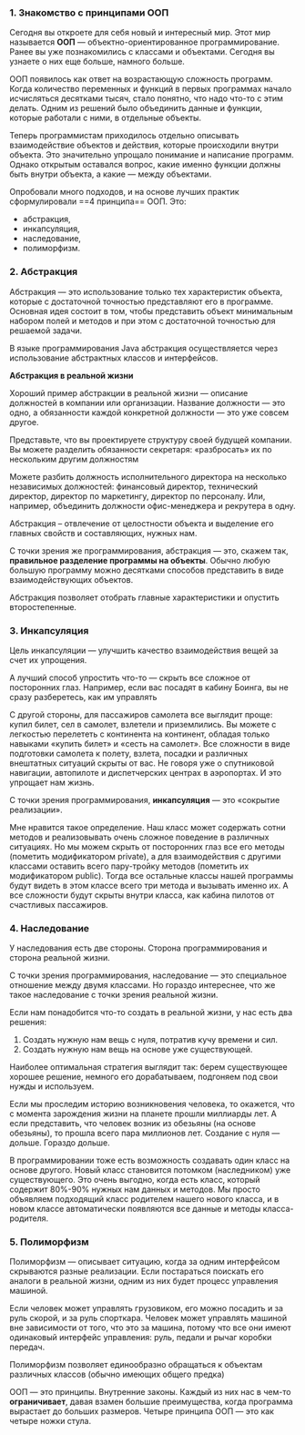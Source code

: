 ### 1. Знакомство с принципами ООП 

Сегодня вы откроете для себя новый и интересный мир. Этот мир называется **ООП** — объектно-ориентированное программирование. Ранее вы уже познакомились с классами и объектами. Сегодня вы узнаете о них еще больше, намного больше.

ООП появилось как ответ на возрастающую сложность программ. Когда количество переменных и функций в первых программах начало исчисляться десятками тысяч, стало понятно, что надо что-то с этим делать. Одним из решений было объединить данные и функции, которые работали с ними, в отдельные объекты.

Теперь программистам приходилось отдельно описывать взаимодействие объектов и действия, которые происходили внутри объекта. Это значительно упрощало понимание и написание программ. Однако открытым оставался вопрос, какие именно функции должны быть внутри объекта, а какие — между объектами.

Опробовали много подходов, и на основе лучших практик сформулировали ==4 принципа== ООП.
Это: 
- абстракция,
- инкапсуляция,
- наследование, 
- полиморфизм.

### 2. Абстракция 

Абстракция — это использование только тех характеристик объекта, которые с достаточной точностью представляют его в программе. Основная идея состоит в том, чтобы представить объект минимальным набором полей и методов и при этом с достаточной точностью для решаемой задачи.

В языке программирования Java абстракция осуществляется через использование абстрактных классов и интерфейсов.

**Абстракция в реальной жизни**

Хороший пример абстракции в реальной жизни — описание должностей в компании или организации. Название должности — это одно, а обязанности каждой конкретной должности — это уже совсем другое.

Представьте, что вы проектируете структуру своей будущей компании. Вы можете разделить обязанности секретаря: «разбросать» их по нескольким другим должностям

Можете разбить должность исполнительного директора на несколько независимых должностей: финансовый директор, технический директор, директор по маркетингу, директор по персоналу. Или, например, объединить должности офис-менеджера и рекрутера в одну.

Абстракция – отвлечение от целостности объекта и выделение его главных свойств и составляющих, нужных нам.

С точки зрения же программирования, абстракция — это, скажем так, **правильное разделение программы на объекты**. Обычно любую большую программу можно десятками способов представить в виде взаимодействующих объектов. 

Абстракция позволяет отобрать главные характеристики и опустить второстепенные.

### 3. Инкапсуляция 

Цель инкапсуляции — улучшить качество взаимодействия вещей за счет их упрощения.

А лучший способ упростить что-то — скрыть все сложное от посторонних глаз. Например, если вас посадят в кабину Боинга, вы не сразу разберетесь, как им управлять

С другой стороны, для пассажиров самолета все выглядит проще: купил билет, сел в самолет, взлетели и приземлились. Вы можете с легкостью перелететь с континента на континент, обладая только навыками «купить билет» и «сесть на самолет». Все сложности в виде подготовки самолета к полету, взлета, посадки и различных внештатных ситуаций скрыты от вас. Не говоря уже о спутниковой навигации, автопилоте и диспетчерских центрах в аэропортах. И это упрощает нам жизнь.

С точки зрения программирования, **инкапсуляция** — это «сокрытие реализации».

Мне нравится такое определение. Наш класс может содержать сотни методов и реализовывать очень сложное поведение в различных ситуациях. Но мы можем скрыть от посторонних глаз все его методы (пометить модификатором private), а для взаимодействия с другими классами оставить всего пару-тройку методов (пометить их модификатором public). Тогда все остальные классы нашей программы будут видеть в этом классе всего три метода и вызывать именно их. А все сложности будут скрыты внутри класса, как кабина пилотов от счастливых пассажиров.

### 4. Наследование 

У наследования есть две стороны. Сторона программирования и сторона реальной жизни.

С точки зрения программирования, наследование — это специальное отношение между двумя классами.
Но гораздо интереснее, что же такое наследование с точки зрения реальной жизни.

Если нам понадобится что-то создать в реальной жизни, у нас есть два решения:

1.  Создать нужную нам вещь с нуля, потратив кучу времени и сил.
2.  Создать нужную нам вещь на основе уже существующей.

Наиболее оптимальная стратегия выглядит так: берем существующее хорошее решение, немного его дорабатываем, подгоняем под свои нужды и используем.

Если мы проследим историю возникновения человека, то окажется, что с момента зарождения жизни на планете прошли миллиарды лет. А если представить, что человек возник из обезьяны (на основе обезьяны), то прошла всего пара миллионов лет. Создание с нуля — дольше. Гораздо дольше.

В программировании тоже есть возможность создавать один класс на основе другого. Новый класс становится потомком (наследником) уже существующего. Это очень выгодно, когда есть класс, который содержит 80%-90% нужных нам данных и методов. Мы просто объявляем подходящий класс родителем нашего нового класса, и в новом классе автоматически появляются все данные и методы класса-родителя.

### 5. Полиморфизм 


Полиморфизм — описывает ситуацию, когда за одним интерфейсом скрываются разные реализации. Если постараться поискать его аналоги в реальной жизни, одним из них будет процесс управления машиной.

Если человек может управлять грузовиком, его можно посадить и за руль скорой, и за руль спорткара. Человек может управлять машиной вне зависимости от того, что это за машина, потому что все они имеют одинаковый интерфейс управления: руль, педали и рычаг коробки передач.

Полиморфизм позволяет единообразно обращаться к объектам различных классов (обычно имеющих общего предка)

ООП — это принципы. Внутренние законы. Каждый из них нас в чем-то **ограничивает**, давая взамен большие преимущества, когда программа вырастает до больших размеров. Четыре принципа ООП — это как четыре ножки стула.